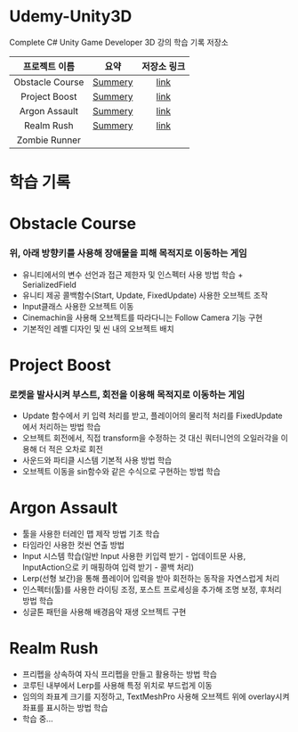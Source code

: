 # Udemy-Unity3D
 Complete C# Unity Game Developer 3D 강의 학습 기록 저장소

|프로젝트 이름|요약|저장소 링크|
|:----:|:----:|:----:|
|Obstacle Course|[Summery](#obstacle-course)|<a href=https://github.com/Nyppp/Udemy-Unity3D/tree/main/ObstacleCourse>link</a>|
|Project Boost|[Summery](#project-boost)|<a href=https://github.com/Nyppp/Udemy-Unity3D/tree/main/ProjectBoost>link</a>|
|Argon Assault|[Summery](#argon-assault)|<a href=https://github.com/Nyppp/Udemy-Unity3D/tree/main/ArgonAssult/Assets>link</a>|
|Realm Rush|[Summery](#argon-assault)|<a href=https://github.com/Nyppp/Udemy-Unity3D/tree/main/Realm%20Rush>link</a>|
|Zombie Runner|||
#
# 학습 기록

# Obstacle Course
### 위, 아래 방향키를 사용해 장애물을 피해 목적지로 이동하는 게임
- 유니티에서의 변수 선언과 접근 제한자 및 인스펙터 사용 방법 학습 + SerializedField
- 유니티 제공 콜백함수(Start, Update, FixedUpdate) 사용한 오브젝트 조작
- Input클래스 사용한 오브젝트 이동
- Cinemachin을 사용해 오브젝트를 따라다니는 Follow Camera 기능 구현
- 기본적인 레벨 디자인 및 씬 내의 오브젝트 배치


# Project Boost
### 로켓을 발사시켜 부스트, 회전을 이용해 목적지로 이동하는 게임
- Update 함수에서 키 입력 처리를 받고, 플레이어의 물리적 처리를 FixedUpdate에서 처리하는 방법 학습
- 오브젝트 회전에서, 직접 transform을 수정하는 것 대신 쿼터니언의 오일러각을 이용해 더 적은 오차로 회전
- 사운드와 파티클 시스템 기본적 사용 방법 학습
- 오브젝트 이동을 sin함수와 같은 수식으로 구현하는 방법 학습

# Argon Assault
- 툴을 사용한 터레인 맵 제작 방법 기초 학습
- 타임라인 사용한 컷씬 연출 방법 
- Input 시스템 학습(일반 Input 사용한 키입력 받기 - 업데이트문 사용, InputAction으로 키 매핑하여 입력 받기 - 콜백 처리)
- Lerp(선형 보간)을 통해 플레이어 입력을 받아 회전하는 동작을 자연스럽게 처리
- 인스펙터(툴)를 사용한 라이팅 조정, 포스트 프로세싱을 추가해 조명 보정, 후처리 방법 학습
- 싱글톤 패턴을 사용해 배경음악 재생 오브젝트 구현

# Realm Rush
- 프리펩을 상속하여 자식 프리펩을 만들고 활용하는 방법 학습
- 코루틴 내부에서 Lerp를 사용해 특정 위치로 부드럽게 이동
- 임의의 좌표계 크기를 지정하고, TextMeshPro 사용해 오브젝트 위에 overlay시켜 좌표를 표시하는 방법 학습
- 학습 중...
